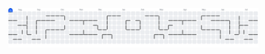 <!-- Light mode -->
<picture>
  <source media="(prefers-color-scheme: dark)" srcset="https://raw.githubusercontent.com/rohit0828/rohit0828/output/pacman-contribution-graph-dark.svg">
  <source media="(prefers-color-scheme: light)" srcset="https://raw.githubusercontent.com/rohit0828/rohit0828/output/pacman-contribution-graph.svg">
  <img alt="Pacman contribution graph" src="https://raw.githubusercontent.com/rohit0828/rohit0828/output/pacman-contribution-graph.svg">
</picture>
